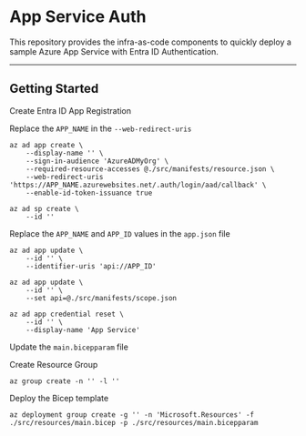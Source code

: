 # App Service Auth

This repository provides the infra-as-code components to quickly deploy a sample Azure App Service with Entra ID Authentication.

---

## Getting Started

Create Entra ID App Registration

Replace the `APP_NAME` in the `--web-redirect-uris`

```shell
az ad app create \
    --display-name '' \
    --sign-in-audience 'AzureADMyOrg' \
    --required-resource-accesses @./src/manifests/resource.json \
    --web-redirect-uris 'https://APP_NAME.azurewebsites.net/.auth/login/aad/callback' \
    --enable-id-token-issuance true

az ad sp create \
    --id ''
```

Replace the `APP_NAME` and `APP_ID` values in the `app.json` file

```shell
az ad app update \
    --id '' \
    --identifier-uris 'api://APP_ID'

az ad app update \
    --id '' \
    --set api=@./src/manifests/scope.json

az ad app credential reset \
    --id '' \
    --display-name 'App Service'
```

Update the `main.bicepparam` file

Create Resource Group

```shell
az group create -n '' -l ''
```

Deploy the Bicep template

```shell
az deployment group create -g '' -n 'Microsoft.Resources' -f ./src/resources/main.bicep -p ./src/resources/main.bicepparam
```

